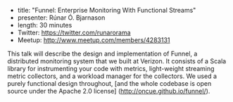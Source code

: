 * title: "Funnel: Enterprise Monitoring With Functional Streams"
* presenter: Rúnar Ó. Bjarnason
* length: 30 minutes
* Twitter: https://twitter.com/runarorama
* Meetup:  http://www.meetup.com/members/4283131

This talk will describe the design and implementation of Funnel, a distributed monitoring system that we built at Verizon. It consists of a Scala library for instrumenting your code with metrics, light-weight streaming metric collectors, and a workload manager for the collectors. We used a purely functional design throughout, [and the whole codebase is open source under the Apache 2.0 license] (http://oncue.github.io/funnel/).

